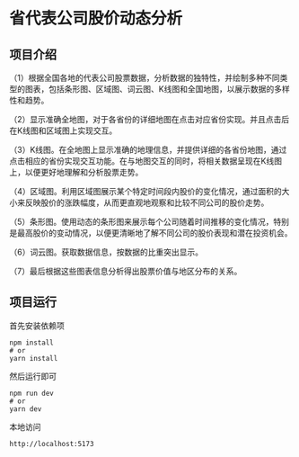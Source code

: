 # 省代表公司股价动态分析

## 项目介绍

（1）根据全国各地的代表公司股票数据，分析数据的独特性，并绘制多种不同类型的图表，包括条形图、区域图、词云图、K线图和全国地图，以展示数据的多样性和趋势。

（2）显示准确全地图，对于各省份的详细地图在点击对应省份实现。并且点击后在K线图和区域图上实现交互。

（3）K线图。在全地图上显示准确的地理信息，并提供详细的各省份地图，通过点击相应的省份实现交互功能。在与地图交互的同时，将相关数据呈现在K线图上，以便更好地理解和分析股票走势。

（4）区域图。利用区域图展示某个特定时间段内股价的变化情况，通过面积的大小来反映股价的涨跌幅度，从而更直观地观察和比较不同公司的股价走势。

（5）条形图。使用动态的条形图来展示每个公司随着时间推移的变化情况，特别是最高股价的变动情况，以便更清晰地了解不同公司的股价表现和潜在投资机会。

（6）词云图。获取数据信息，按数据的比重突出显示。

（7）最后根据这些图表信息分析得出股票价值与地区分布的关系。

## 项目运行

首先安装依赖项

```shell
npm install
# or
yarn install
```

然后运行即可

```shell
npm run dev
# or
yarn dev
```

本地访问

```
http://localhost:5173
```
